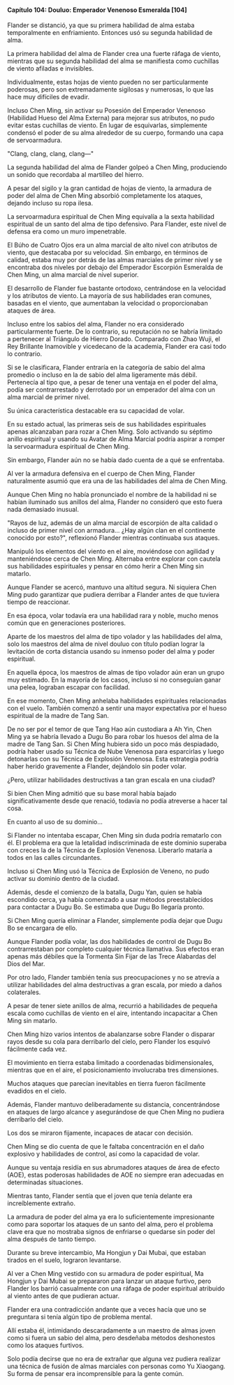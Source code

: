 
#### Capítulo 104: Douluo: Emperador Venenoso Esmeralda [104]

Flander se distanció, ya que su primera habilidad de alma estaba temporalmente en enfriamiento. Entonces usó su segunda habilidad de alma.

La primera habilidad del alma de Flander crea una fuerte ráfaga de viento, mientras que su segunda habilidad del alma se manifiesta como cuchillas de viento afiladas e invisibles.

Individualmente, estas hojas de viento pueden no ser particularmente poderosas, pero son extremadamente sigilosas y numerosas, lo que las hace muy difíciles de evadir.

Incluso Chen Ming, sin activar su Posesión del Emperador Venenoso (Habilidad Hueso del Alma Externa) para mejorar sus atributos, no pudo evitar estas cuchillas de viento. En lugar de esquivarlas, simplemente condensó el poder de su alma alrededor de su cuerpo, formando una capa de servoarmadura.

"Clang, clang, clang, clang—"

La segunda habilidad del alma de Flander golpeó a Chen Ming, produciendo un sonido que recordaba al martilleo del hierro.

A pesar del sigilo y la gran cantidad de hojas de viento, la armadura de poder del alma de Chen Ming absorbió completamente los ataques, dejando incluso su ropa ilesa.

La servoarmadura espiritual de Chen Ming equivalía a la sexta habilidad espiritual de un santo del alma de tipo defensivo. Para Flander, este nivel de defensa era como un muro impenetrable.

El Búho de Cuatro Ojos era un alma marcial de alto nivel con atributos de viento, que destacaba por su velocidad. Sin embargo, en términos de calidad, estaba muy por detrás de las almas marciales de primer nivel y se encontraba dos niveles por debajo del Emperador Escorpión Esmeralda de Chen Ming, un alma marcial de nivel superior.

El desarrollo de Flander fue bastante ortodoxo, centrándose en la velocidad y los atributos de viento. La mayoría de sus habilidades eran comunes, basadas en el viento, que aumentaban la velocidad o proporcionaban ataques de área.

Incluso entre los sabios del alma, Flander no era considerado particularmente fuerte. De lo contrario, su reputación no se habría limitado a pertenecer al Triángulo de Hierro Dorado. Comparado con Zhao Wuji, el Rey Brillante Inamovible y vicedecano de la academia, Flander era casi todo lo contrario.

Si se le clasificara, Flander entraría en la categoría de sabio del alma promedio o incluso en la de sabio del alma ligeramente más débil. Pertenecía al tipo que, a pesar de tener una ventaja en el poder del alma, podía ser contrarrestado y derrotado por un emperador del alma con un alma marcial de primer nivel.

Su única característica destacable era su capacidad de volar.

En su estado actual, las primeras seis de sus habilidades espirituales apenas alcanzaban para rozar a Chen Ming. Solo activando su séptimo anillo espiritual y usando su Avatar de Alma Marcial podría aspirar a romper la servoarmadura espiritual de Chen Ming.

Sin embargo, Flander aún no se había dado cuenta de a qué se enfrentaba.

Al ver la armadura defensiva en el cuerpo de Chen Ming, Flander naturalmente asumió que era una de las habilidades del alma de Chen Ming.

Aunque Chen Ming no había pronunciado el nombre de la habilidad ni se habían iluminado sus anillos del alma, Flander no consideró que esto fuera nada demasiado inusual.

"Rayos de luz, además de un alma marcial de escorpión de alta calidad o incluso de primer nivel con armadura... ¿Hay algún clan en el continente conocido por esto?", reflexionó Flander mientras continuaba sus ataques.

Manipuló los elementos del viento en el aire, moviéndose con agilidad y manteniéndose cerca de Chen Ming. Alternaba entre explorar con cautela sus habilidades espirituales y pensar en cómo herir a Chen Ming sin matarlo.

Aunque Flander se acercó, mantuvo una altitud segura. Ni siquiera Chen Ming pudo garantizar que pudiera derribar a Flander antes de que tuviera tiempo de reaccionar.

En esa época, volar todavía era una habilidad rara y noble, mucho menos común que en generaciones posteriores.

Aparte de los maestros del alma de tipo volador y las habilidades del alma, solo los maestros del alma de nivel douluo con título podían lograr la levitación de corta distancia usando su inmenso poder del alma y poder espiritual.

En aquella época, los maestros de almas de tipo volador aún eran un grupo muy estimado. En la mayoría de los casos, incluso si no conseguían ganar una pelea, lograban escapar con facilidad.

En ese momento, Chen Ming anhelaba habilidades espirituales relacionadas con el vuelo. También comenzó a sentir una mayor expectativa por el hueso espiritual de la madre de Tang San.

De no ser por el temor de que Tang Hao aún custodiara a Ah Yin, Chen Ming ya se habría llevado a Dugu Bo para robar los huesos del alma de la madre de Tang San. Si Chen Ming hubiera sido un poco más despiadado, podría haber usado su Técnica de Nube Venenosa para esparcirlas y luego detonarlas con su Técnica de Explosión Venenosa. Esta estrategia podría haber herido gravemente a Flander, dejándolo sin poder volar.

¿Pero, utilizar habilidades destructivas a tan gran escala en una ciudad?

Si bien Chen Ming admitió que su base moral había bajado significativamente desde que renació, todavía no podía atreverse a hacer tal cosa.

En cuanto al uso de su dominio...

Si Flander no intentaba escapar, Chen Ming sin duda podría rematarlo con él. El problema era que la letalidad indiscriminada de este dominio superaba con creces la de la Técnica de Explosión Venenosa. Liberarlo mataría a todos en las calles circundantes.

Incluso si Chen Ming usó la Técnica de Explosión de Veneno, no pudo activar su dominio dentro de la ciudad.

Además, desde el comienzo de la batalla, Dugu Yan, quien se había escondido cerca, ya había comenzado a usar métodos preestablecidos para contactar a Dugu Bo. Se estimaba que Dugu Bo llegaría pronto.

Si Chen Ming quería eliminar a Flander, simplemente podía dejar que Dugu Bo se encargara de ello.

Aunque Flander podía volar, las dos habilidades de control de Dugu Bo contrarrestaban por completo cualquier técnica llamativa. Sus efectos eran apenas más débiles que la Tormenta Sin Fijar de las Trece Alabardas del Dios del Mar.

Por otro lado, Flander también tenía sus preocupaciones y no se atrevía a utilizar habilidades del alma destructivas a gran escala, por miedo a daños colaterales.

A pesar de tener siete anillos de alma, recurrió a habilidades de pequeña escala como cuchillas de viento en el aire, intentando incapacitar a Chen Ming sin matarlo.

Chen Ming hizo varios intentos de abalanzarse sobre Flander o disparar rayos desde su cola para derribarlo del cielo, pero Flander los esquivó fácilmente cada vez.

El movimiento en tierra estaba limitado a coordenadas bidimensionales, mientras que en el aire, el posicionamiento involucraba tres dimensiones.

Muchos ataques que parecían inevitables en tierra fueron fácilmente evadidos en el cielo.

Además, Flander mantuvo deliberadamente su distancia, concentrándose en ataques de largo alcance y asegurándose de que Chen Ming no pudiera derribarlo del cielo.

Los dos se miraron fijamente, incapaces de atacar con decisión.

Chen Ming se dio cuenta de que le faltaba concentración en el daño explosivo y habilidades de control, así como la capacidad de volar.

Aunque su ventaja residía en sus abrumadores ataques de área de efecto (AOE), estas poderosas habilidades de AOE no siempre eran adecuadas en determinadas situaciones.

Mientras tanto, Flander sentía que el joven que tenía delante era increíblemente extraño.

La armadura de poder del alma ya era lo suficientemente impresionante como para soportar los ataques de un santo del alma, pero el problema clave era que no mostraba signos de enfriarse o quedarse sin poder del alma después de tanto tiempo.

Durante su breve intercambio, Ma Hongjun y Dai Mubai, que estaban tirados en el suelo, lograron levantarse.

Al ver a Chen Ming vestido con su armadura de poder espiritual, Ma Hongjun y Dai Mubai se prepararon para lanzar un ataque furtivo, pero Flander los barrió casualmente con una ráfaga de poder espiritual atribuido al viento antes de que pudieran actuar.

Flander era una contradicción andante que a veces hacía que uno se preguntara si tenía algún tipo de problema mental.

Allí estaba él, intimidando descaradamente a un maestro de almas joven como si fuera un sabio del alma, pero desdeñaba métodos deshonestos como los ataques furtivos.

Solo podía decirse que no era de extrañar que alguna vez pudiera realizar una técnica de fusión de almas marciales con personas como Yu Xiaogang. Su forma de pensar era incomprensible para la gente común.